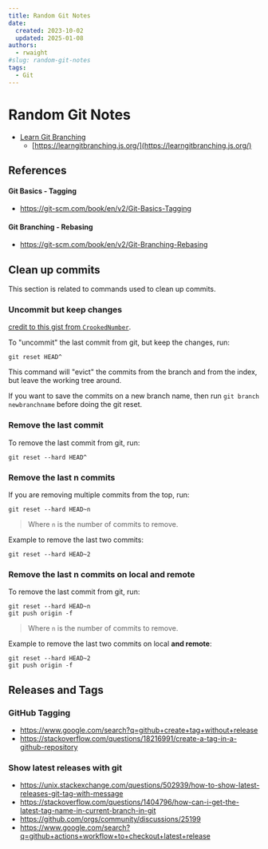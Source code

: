 ```yaml
---
title: Random Git Notes
date:
  created: 2023-10-02
  updated: 2025-01-08
authors:
  - rwaight
#slug: random-git-notes
tags:
  - Git
---
```


# Random Git Notes

- [Learn Git Branching](https://learngitbranching.js.org/)
    - [https://learngitbranching.js.org/](https://learngitbranching.js.org/)

## References

#### Git Basics - Tagging
- https://git-scm.com/book/en/v2/Git-Basics-Tagging


#### Git Branching - Rebasing
- https://git-scm.com/book/en/v2/Git-Branching-Rebasing


## Clean up commits

This section is related to commands used to clean up commits.
<!--- review the following links as well:

* https://stackoverflow.com/questions/8225125/remove-last-commit-from-remote-git-repository
* https://stackoverflow.com/questions/3882583/how-to-discard-local-commits-in-git
* https://stackoverflow.com/questions/5097456/throw-away-local-commits-in-git


--->

### Uncommit but keep changes

[credit to this gist from `CrookedNumber`](https://gist.github.com/CrookedNumber/8964442).

To "uncommit" the last commit from git, but keep the changes, run:
```shell
git reset HEAD^
```

This command will "evict" the commits from the branch and from the index, but leave the working tree around.

If you want to save the commits on a new branch name, then run `git branch newbranchname` before doing the git reset.

### Remove the last commit

To remove the last commit from git, run:
```shell
git reset --hard HEAD^
```

### Remove the last n commits

If you are removing multiple commits from the top, run:
```shell
git reset --hard HEAD~n
```

> Where `n` is the number of commits to remove.

Example to remove the last two commits:
```shell
git reset --hard HEAD~2
```

### Remove the last n commits on local and remote

To remove the last commit from git, run:
```shell
git reset --hard HEAD~n
git push origin -f
```

> Where `n` is the number of commits to remove.

Example to remove the last two commits on local **and remote**:
```shell
git reset --hard HEAD~2
git push origin -f
```

## Releases and Tags

### GitHub Tagging
- https://www.google.com/search?q=github+create+tag+without+release
- https://stackoverflow.com/questions/18216991/create-a-tag-in-a-github-repository

### Show latest releases with git
- https://unix.stackexchange.com/questions/502939/how-to-show-latest-releases-git-tag-with-message
- https://stackoverflow.com/questions/1404796/how-can-i-get-the-latest-tag-name-in-current-branch-in-git
- https://github.com/orgs/community/discussions/25199
- https://www.google.com/search?q=github+actions+workflow+to+checkout+latest+release

